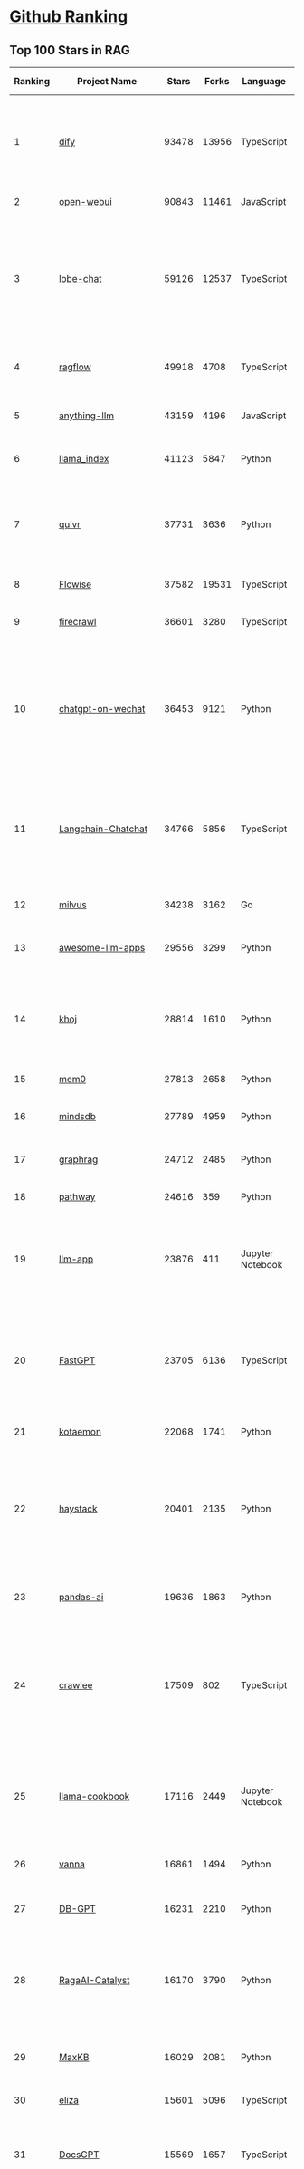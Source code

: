 [Github Ranking](../README.md)
==========

## Top 100 Stars in RAG

| Ranking | Project Name | Stars | Forks | Language | Open Issues | Description | Last Commit |
| ------- | ------------ | ----- | ----- | -------- | ----------- | ----------- | ----------- |
| 1 | [dify](https://github.com/langgenius/dify) | 93478 | 13956 | TypeScript | 580 | Dify is an open-source LLM app development platform. Dify's intuitive interface combines AI workflow, RAG pipeline, agent capabilities, model management, observability features and more, letting you quickly go from prototype to production. | 2025-04-23T03:06:31Z |
| 2 | [open-webui](https://github.com/open-webui/open-webui) | 90843 | 11461 | JavaScript | 161 | User-friendly AI Interface (Supports Ollama, OpenAI API, ...) | 2025-04-23T03:38:37Z |
| 3 | [lobe-chat](https://github.com/lobehub/lobe-chat) | 59126 | 12537 | TypeScript | 699 | 🤯 Lobe Chat - an open-source, modern-design AI chat framework. Supports Multi AI Providers( OpenAI / Claude 3 / Gemini / Ollama / DeepSeek / Qwen), Knowledge Base (file upload / knowledge management / RAG ), Multi-Modals (Plugins/Artifacts) and Thinking. One-click FREE deployment of your private ChatGPT/ Claude / DeepSeek application. | 2025-04-23T02:43:33Z |
| 4 | [ragflow](https://github.com/infiniflow/ragflow) | 49918 | 4708 | TypeScript | 1891 | RAGFlow is an open-source RAG (Retrieval-Augmented Generation) engine based on deep document understanding. | 2025-04-23T03:12:14Z |
| 5 | [anything-llm](https://github.com/Mintplex-Labs/anything-llm) | 43159 | 4196 | JavaScript | 241 | The all-in-one Desktop & Docker AI application with built-in RAG, AI agents, No-code agent builder, MCP compatibility,  and more. | 2025-04-22T19:47:14Z |
| 6 | [llama_index](https://github.com/run-llama/llama_index) | 41123 | 5847 | Python | 464 | LlamaIndex is the leading framework for building LLM-powered agents over your data. | 2025-04-22T15:46:20Z |
| 7 | [quivr](https://github.com/QuivrHQ/quivr) | 37731 | 3636 | Python | 8 | Opiniated RAG for integrating GenAI in your apps 🧠   Focus on your product rather than the RAG. Easy integration in existing products with customisation!  Any LLM: GPT4, Groq, Llama. Any Vectorstore: PGVector, Faiss. Any Files. Anyway you want.  | 2025-04-18T07:41:59Z |
| 8 | [Flowise](https://github.com/FlowiseAI/Flowise) | 37582 | 19531 | TypeScript | 539 | Drag & drop UI to build your customized LLM flow | 2025-04-22T16:01:03Z |
| 9 | [firecrawl](https://github.com/mendableai/firecrawl) | 36601 | 3280 | TypeScript | 157 | 🔥 Turn entire websites into LLM-ready markdown or structured data. Scrape, crawl and extract with a single API. | 2025-04-23T01:57:48Z |
| 10 | [chatgpt-on-wechat](https://github.com/zhayujie/chatgpt-on-wechat) | 36453 | 9121 | Python | 284 | 基于大模型搭建的聊天机器人，同时支持 微信公众号、企业微信应用、飞书、钉钉 等接入，可选择GPT4.1/GPT-4o/GPT-o1/ DeepSeek/Claude/文心一言/讯飞星火/通义千问/ Gemini/GLM-4/Kimi/LinkAI，能处理文本、语音和图片，访问操作系统和互联网，支持基于自有知识库进行定制企业智能客服。 | 2025-04-20T09:22:54Z |
| 11 | [Langchain-Chatchat](https://github.com/chatchat-space/Langchain-Chatchat) | 34766 | 5856 | TypeScript | 198 | Langchain-Chatchat（原Langchain-ChatGLM）基于 Langchain 与 ChatGLM, Qwen 与 Llama 等语言模型的 RAG 与 Agent 应用 \| Langchain-Chatchat (formerly langchain-ChatGLM), local knowledge based LLM (like ChatGLM, Qwen and Llama) RAG and Agent app with langchain  | 2025-03-25T15:45:51Z |
| 12 | [milvus](https://github.com/milvus-io/milvus) | 34238 | 3162 | Go | 661 | Milvus is a high-performance, cloud-native vector database built for scalable vector ANN search | 2025-04-23T03:00:35Z |
| 13 | [awesome-llm-apps](https://github.com/Shubhamsaboo/awesome-llm-apps) | 29556 | 3299 | Python | 4 | Collection of awesome LLM apps with AI Agents and RAG using OpenAI, Anthropic, Gemini and opensource models. | 2025-04-17T21:26:28Z |
| 14 | [khoj](https://github.com/khoj-ai/khoj) | 28814 | 1610 | Python | 66 | Your AI second brain. Self-hostable. Get answers from the web or your docs. Build custom agents, schedule automations, do deep research. Turn any online or local LLM into your personal, autonomous AI (gpt, claude, gemini, llama, qwen, mistral). Get started - free. | 2025-04-22T12:18:27Z |
| 15 | [mem0](https://github.com/mem0ai/mem0) | 27813 | 2658 | Python | 246 | The Memory layer for AI Agents | 2025-04-22T21:09:18Z |
| 16 | [mindsdb](https://github.com/mindsdb/mindsdb) | 27789 | 4959 | Python | 62 | AI's query engine - Platform for building AI that can learn and answer questions over large scale federated data. | 2025-04-22T19:41:46Z |
| 17 | [graphrag](https://github.com/microsoft/graphrag) | 24712 | 2485 | Python | 148 | A modular graph-based Retrieval-Augmented Generation (RAG) system | 2025-04-22T23:47:51Z |
| 18 | [pathway](https://github.com/pathwaycom/pathway) | 24616 | 359 | Python | 39 | Python ETL framework for stream processing, real-time analytics, LLM pipelines, and RAG. | 2025-04-22T09:20:01Z |
| 19 | [llm-app](https://github.com/pathwaycom/llm-app) | 23876 | 411 | Jupyter Notebook | 5 | Ready-to-run cloud templates for RAG, AI pipelines, and enterprise search with live data. 🐳Docker-friendly.⚡Always in sync with Sharepoint, Google Drive, S3, Kafka, PostgreSQL, real-time data APIs, and more. | 2025-04-11T17:02:33Z |
| 20 | [FastGPT](https://github.com/labring/FastGPT) | 23705 | 6136 | TypeScript | 489 | FastGPT is a knowledge-based platform built on the LLMs, offers a comprehensive suite of out-of-the-box capabilities such as data processing, RAG retrieval, and visual AI workflow orchestration, letting you easily develop and deploy complex question-answering systems without the need for extensive setup or configuration. | 2025-04-22T12:42:12Z |
| 21 | [kotaemon](https://github.com/Cinnamon/kotaemon) | 22068 | 1741 | Python | 179 | An open-source RAG-based tool for chatting with your documents. | 2025-04-15T08:54:24Z |
| 22 | [haystack](https://github.com/deepset-ai/haystack) | 20401 | 2135 | Python | 113 | AI orchestration framework to build customizable, production-ready LLM applications. Connect components (models, vector DBs, file converters) to pipelines or agents that can interact with your data. With advanced retrieval methods, it's best suited for building RAG, question answering, semantic search or conversational agent chatbots. | 2025-04-22T16:12:42Z |
| 23 | [pandas-ai](https://github.com/sinaptik-ai/pandas-ai) | 19636 | 1863 | Python | 18 | Chat with your database or your datalake (SQL, CSV, parquet). PandasAI makes data analysis conversational using LLMs and RAG. | 2025-04-14T08:07:44Z |
| 24 | [crawlee](https://github.com/apify/crawlee) | 17509 | 802 | TypeScript | 136 | Crawlee—A web scraping and browser automation library for Node.js to build reliable crawlers. In JavaScript and TypeScript. Extract data for AI, LLMs, RAG, or GPTs. Download HTML, PDF, JPG, PNG, and other files from websites. Works with Puppeteer, Playwright, Cheerio, JSDOM, and raw HTTP. Both headful and headless mode. With proxy rotation. | 2025-04-22T19:57:23Z |
| 25 | [llama-cookbook](https://github.com/meta-llama/llama-cookbook) | 17116 | 2449 | Jupyter Notebook | 15 | Welcome to the Llama Cookbook! This is your go to guide for Building with Llama: Getting started with Inference, Fine-Tuning, RAG. We also show you how to solve end to end problems using Llama model family and using them on various provider services   | 2025-04-17T15:44:27Z |
| 26 | [vanna](https://github.com/vanna-ai/vanna) | 16861 | 1494 | Python | 158 | 🤖 Chat with your SQL database 📊. Accurate Text-to-SQL Generation via LLMs using RAG 🔄. | 2025-04-10T03:18:09Z |
| 27 | [DB-GPT](https://github.com/eosphoros-ai/DB-GPT) | 16231 | 2210 | Python | 354 | AI Native Data App Development framework with AWEL(Agentic Workflow Expression Language) and Agents | 2025-04-21T11:36:29Z |
| 28 | [RagaAI-Catalyst](https://github.com/raga-ai-hub/RagaAI-Catalyst) | 16170 | 3790 | Python | 6 | Python SDK for Agent AI Observability, Monitoring and Evaluation Framework. Includes features like agent, llm and tools tracing, debugging multi-agentic system, self-hosted dashboard and advanced analytics with timeline and execution graph view  | 2025-04-17T09:12:44Z |
| 29 | [MaxKB](https://github.com/1Panel-dev/MaxKB) | 16029 | 2081 | Python | 123 | 💬 MaxKB is an open-source AI assistant for enterprise. It seamlessly integrates RAG pipelines, supports robust workflows, and provides MCP tool-use capabilities. | 2025-04-23T03:35:33Z |
| 30 | [eliza](https://github.com/elizaOS/eliza) | 15601 | 5096 | TypeScript | 39 | Autonomous agents for everyone | 2025-04-22T03:03:34Z |
| 31 | [DocsGPT](https://github.com/arc53/DocsGPT) | 15569 | 1657 | TypeScript | 30 | DocsGPT is an open-source genAI tool that helps users get reliable answers from knowledge source, while avoiding hallucinations. It enables private and reliable information retrieval, with tooling and agentic system capability built in. | 2025-04-21T20:30:01Z |
| 32 | [RAG_Techniques](https://github.com/NirDiamant/RAG_Techniques) | 15519 | 1541 | Jupyter Notebook | 0 | This repository showcases various advanced techniques for Retrieval-Augmented Generation (RAG) systems. RAG systems combine information retrieval with generative models to provide accurate and contextually rich responses. | 2025-04-16T22:47:52Z |
| 33 | [LightRAG](https://github.com/HKUDS/LightRAG) | 15516 | 2110 | Python | 225 | "LightRAG: Simple and Fast Retrieval-Augmented Generation" | 2025-04-23T01:43:33Z |
| 34 | [llmware](https://github.com/llmware-ai/llmware) | 13055 | 2151 | Python | 65 | Unified framework for building enterprise RAG pipelines with small, specialized models | 2025-04-10T19:51:54Z |
| 35 | [onyx](https://github.com/onyx-dot-app/onyx) | 12707 | 1645 | Python | 235 | Gen-AI Chat for Teams - Think ChatGPT if it had access to your team's unique knowledge. | 2025-04-23T03:38:25Z |
| 36 | [mastra](https://github.com/mastra-ai/mastra) | 12334 | 655 | TypeScript | 86 | The TypeScript AI agent framework. ⚡ Assistants, RAG, observability. Supports any LLM: GPT-4, Claude, Gemini, Llama. | 2025-04-23T01:50:20Z |
| 37 | [txtai](https://github.com/neuml/txtai) | 10773 | 684 | Python | 8 | 💡 All-in-one open-source embeddings database for semantic search, LLM orchestration and language model workflows | 2025-04-15T16:38:34Z |
| 38 | [orama](https://github.com/oramasearch/orama) | 9296 | 333 | TypeScript | 34 | 🌌  A complete search engine and RAG pipeline in your browser, server or edge network with support for full-text, vector, and hybrid search in less than 2kb. | 2025-04-16T06:54:52Z |
| 39 | [ragas](https://github.com/explodinggradients/ragas) | 8904 | 890 | Python | 323 | Supercharge Your LLM Application Evaluations 🚀 | 2025-04-22T05:31:50Z |
| 40 | [bisheng](https://github.com/dataelement/bisheng) | 8147 | 1358 | TypeScript | 90 | BISHENG is an open LLM devops platform for next generation Enterprise AI applications. Powerful and comprehensive features include: GenAI workflow, RAG, Agent, Unified model management, Evaluation, SFT, Dataset Management, Enterprise-level System Management, Observability and more. | 2025-04-23T02:45:03Z |
| 41 | [ai-engineering-hub](https://github.com/patchy631/ai-engineering-hub) | 8127 | 1384 | Jupyter Notebook | 17 | In-depth tutorials on LLMs, RAGs and real-world AI agent applications. | 2025-04-11T12:04:19Z |
| 42 | [reor](https://github.com/reorproject/reor) | 7850 | 470 | JavaScript | 106 | Private & local AI personal knowledge management app for high entropy people. | 2025-04-13T21:57:37Z |
| 43 | [llm-universe](https://github.com/datawhalechina/llm-universe) | 7796 | 880 | Jupyter Notebook | 4 | 本项目是一个面向小白开发者的大模型应用开发教程，在线阅读地址：https://datawhalechina.github.io/llm-universe/ | 2025-04-03T02:52:46Z |
| 44 | [WrenAI](https://github.com/Canner/WrenAI) | 7576 | 716 | TypeScript | 139 | 🤖 Open-source GenBI AI Agent that empowers data-driven teams to chat with their data to generate Text-to-SQL, charts, spreadsheets, reports, dashboards and BI. 📈📊📋🧑‍💻 | 2025-04-23T02:16:27Z |
| 45 | [Upsonic](https://github.com/Upsonic/Upsonic) | 7358 | 686 | Python | 32 | The most reliable AI agent framework that supports MCP. | 2025-04-20T12:23:17Z |
| 46 | [paper-qa](https://github.com/Future-House/paper-qa) | 7191 | 708 | Python | 115 | High accuracy RAG for answering questions from scientific documents with citations | 2025-04-16T20:03:32Z |
| 47 | [Verba](https://github.com/weaviate/Verba) | 7052 | 766 | Python | 46 | Retrieval Augmented Generation (RAG) chatbot powered by Weaviate | 2025-03-24T15:19:15Z |
| 48 | [opik](https://github.com/comet-ml/opik) | 6694 | 482 | Python | 65 | Debug, evaluate, and monitor your LLM applications, RAG systems, and agentic workflows with comprehensive tracing, automated evaluations, and production-ready dashboards. | 2025-04-23T00:21:39Z |
| 49 | [KAG](https://github.com/OpenSPG/KAG) | 6652 | 468 | Python | 97 | KAG is a logical form-guided reasoning and retrieval framework based on OpenSPG engine and LLMs.  It is used to build logical reasoning and factual Q&A solutions for professional domain knowledge bases. It can effectively overcome the shortcomings of the traditional RAG vector similarity calculation model. | 2025-04-23T02:57:54Z |
| 50 | [Qwen-Agent](https://github.com/QwenLM/Qwen-Agent) | 6589 | 606 | Python | 235 | Agent framework and applications built upon Qwen>=2.0, featuring Function Calling, Code Interpreter, RAG, and Chrome extension. | 2025-04-15T13:24:55Z |
| 51 | [R2R](https://github.com/SciPhi-AI/R2R) | 6520 | 503 | Python | 78 | SoTA production-ready AI retrieval system. Agentic Retrieval-Augmented Generation (RAG) with a RESTful API. | 2025-04-22T20:59:41Z |
| 52 | [aichat](https://github.com/sigoden/aichat) | 6514 | 423 | Rust | 0 | All-in-one LLM CLI tool featuring Shell Assistant, Chat-REPL, RAG, AI Tools & Agents, with access to OpenAI, Claude, Gemini, Ollama, Groq, and more. | 2025-04-21T00:34:16Z |
| 53 | [rags](https://github.com/run-llama/rags) | 6450 | 662 | Python | 29 | Build ChatGPT over your data, all with natural language | 2024-04-05T05:36:59Z |
| 54 | [promptfoo](https://github.com/promptfoo/promptfoo) | 6269 | 514 | TypeScript | 154 | Test your prompts, agents, and RAGs. Red teaming, pentesting, and vulnerability scanning for LLMs. Compare performance of GPT, Claude, Gemini, Llama, and more. Simple declarative configs with command line and CI/CD integration. | 2025-04-22T23:14:47Z |
| 55 | [postgresml](https://github.com/postgresml/postgresml) | 6246 | 316 | Rust | 78 | Postgres with GPUs for ML/AI apps. | 2025-04-16T01:12:18Z |
| 56 | [LaVague](https://github.com/lavague-ai/LaVague) | 6021 | 546 | Python | 86 | Large Action Model framework to develop AI Web Agents | 2025-01-21T13:41:48Z |
| 57 | [superagent](https://github.com/superagent-ai/superagent) | 5768 | 873 | TypeScript | 56 | 🥷 Run AI-agents with an API | 2025-04-01T07:49:39Z |
| 58 | [TEN-Agent](https://github.com/TEN-framework/TEN-Agent) | 5670 | 651 | Python | 71 | TEN Agent is a conversational voice AI agent powered by TEN, integrating Deepseek, Gemini, OpenAI, RTC, and hardware like ESP32. It enables realtime AI capabilities like  seeing, hearing, and speaking, and is fully compatible with platforms like Dify and Coze. | 2025-04-22T09:14:08Z |
| 59 | [deep-searcher](https://github.com/zilliztech/deep-searcher) | 5611 | 543 | Python | 27 | Open Source Deep Research Alternative to Reason and Search on Private Data. Written in Python. | 2025-04-18T03:22:27Z |
| 60 | [crawlee-python](https://github.com/apify/crawlee-python) | 5548 | 374 | Python | 78 | Crawlee—A web scraping and browser automation library for Python to build reliable crawlers. Extract data for AI, LLMs, RAG, or GPTs. Download HTML, PDF, JPG, PNG, and other files from websites. Works with BeautifulSoup, Playwright, and raw HTTP. Both headful and headless mode. With proxy rotation. | 2025-04-22T15:21:58Z |
| 61 | [TaskingAI](https://github.com/TaskingAI/TaskingAI) | 5104 | 324 | Python | 26 | The open source platform for AI-native application development. | 2024-12-02T22:18:38Z |
| 62 | [superduper](https://github.com/superduper-io/superduper) | 5037 | 492 | Python | 91 | Superduper: End-to-end framework for building custom AI applications and agents. | 2025-04-22T19:33:13Z |
| 63 | [awesome-LLM-resourses](https://github.com/WangRongsheng/awesome-LLM-resourses) | 4850 | 495 | None | 0 | 🧑‍🚀 全世界最好的LLM资料总结（数据处理、模型训练、模型部署、o1 模型、MCP、小语言模型、视觉语言模型） \| Summary of the world's best LLM resources.  | 2025-04-20T13:17:19Z |
| 64 | [pgai](https://github.com/timescale/pgai) | 4715 | 249 | PLpgSQL | 24 | A suite of tools to develop RAG, semantic search, and other AI applications more easily with PostgreSQL | 2025-04-22T20:51:04Z |
| 65 | [pyspur](https://github.com/PySpur-Dev/pyspur) | 4630 | 323 | TypeScript | 20 | A visual playground for agentic workflows: Iterate over your agents 10x faster | 2025-04-07T05:00:07Z |
| 66 | [obsidian-copilot](https://github.com/logancyang/obsidian-copilot) | 4488 | 331 | TypeScript | 202 | THE Copilot in Obsidian | 2025-04-22T23:37:03Z |
| 67 | [sparrow](https://github.com/katanaml/sparrow) | 4486 | 452 | Python | 0 | Data processing with ML, LLM and Vision LLM | 2025-04-20T08:46:43Z |
| 68 | [ragapp](https://github.com/ragapp/ragapp) | 4199 | 475 | TypeScript | 49 | The easiest way to use Agentic RAG in any enterprise | 2025-01-22T14:23:25Z |
| 69 | [trafilatura](https://github.com/adbar/trafilatura) | 4158 | 289 | Python | 79 | Python & Command-line tool to gather text and metadata on the Web: Crawling, scraping, extraction, output as CSV, JSON, HTML, MD, TXT, XML | 2025-03-17T12:49:40Z |
| 70 | [graphiti](https://github.com/getzep/graphiti) | 4143 | 327 | Python | 15 | Build Real-Time Knowledge Graphs for AI Agents | 2025-04-22T19:51:22Z |
| 71 | [potpie](https://github.com/potpie-ai/potpie) | 4056 | 366 | Python | 38 | Prompt-To-Agent : Create custom engineering agents for your codebase | 2025-04-22T05:46:56Z |
| 72 | [cognita](https://github.com/truefoundry/cognita) | 4016 | 328 | Python | 11 | RAG (Retrieval Augmented Generation) Framework for building modular, open source applications for production by TrueFoundry  | 2025-02-21T11:10:29Z |
| 73 | [rag-from-scratch](https://github.com/langchain-ai/rag-from-scratch) | 3946 | 1155 | Jupyter Notebook | 20 | None | 2024-07-09T21:45:44Z |
| 74 | [AutoRAG](https://github.com/Marker-Inc-Korea/AutoRAG) | 3848 | 304 | Python | 120 | AutoRAG: An Open-Source Framework for Retrieval-Augmented Generation (RAG) Evaluation & Optimization with AutoML-Style Automation | 2025-03-03T06:32:15Z |
| 75 | [llm-twin-course](https://github.com/decodingml/llm-twin-course) | 3828 | 635 | Python | 4 | 🤖 𝗟𝗲𝗮𝗿𝗻 for 𝗳𝗿𝗲𝗲 how to 𝗯𝘂𝗶𝗹𝗱 an end-to-end 𝗽𝗿𝗼𝗱𝘂𝗰𝘁𝗶𝗼𝗻-𝗿𝗲𝗮𝗱𝘆 𝗟𝗟𝗠 & 𝗥𝗔𝗚 𝘀𝘆𝘀𝘁𝗲𝗺 using 𝗟𝗟𝗠𝗢𝗽𝘀 best practices: ~ 𝘴𝘰𝘶𝘳𝘤𝘦 𝘤𝘰𝘥𝘦 + 12 𝘩𝘢𝘯𝘥𝘴-𝘰𝘯 𝘭𝘦𝘴𝘴𝘰𝘯𝘴 | 2025-03-06T10:09:06Z |
| 76 | [gptme](https://github.com/gptme/gptme) | 3742 | 301 | Python | 59 | Your agent in your terminal, equipped with local tools: writes code, uses the terminal, browses the web, vision. | 2025-04-21T18:24:02Z |
| 77 | [refly](https://github.com/refly-ai/refly) | 3656 | 311 | TypeScript | 81 | 🎨 Refly is an open-source AI-native creation engine. Its intuitive free-form canvas interface combines multi-threaded dialogues, artifacts,  AI knowledge base integration, chrome extension clip & save,  contextual memory, intelligent search, WYSIWYG AI editor and more, empowering you to effortlessly transform ideas into production-ready content. | 2025-04-22T13:44:34Z |
| 78 | [GenAI-Showcase](https://github.com/mongodb-developer/GenAI-Showcase) | 3567 | 588 | Jupyter Notebook | 4 | GenAI Cookbook | 2025-04-17T22:51:30Z |
| 79 | [infinity](https://github.com/infiniflow/infinity) | 3522 | 337 | C++ | 98 | The AI-native database built for LLM applications, providing incredibly fast hybrid search of dense vector, sparse vector, tensor (multi-vector), and full-text | 2025-04-14T13:10:47Z |
| 80 | [casibase](https://github.com/casibase/casibase) | 3510 | 414 | Go | 28 | ⚡️AI Cloud OS: Open-source enterprise-level AI knowledge base and Manus-like agent management platform with admin UI, user management and Single-Sign-On⚡️, supports ChatGPT, Claude, DeepSeek R1, Llama, Ollama, HuggingFace, etc., chat bot demo: https://ai.casibase.com, admin UI demo: https://ai-admin.casibase.com | 2025-04-22T04:31:12Z |
| 81 | [dataherald](https://github.com/Dataherald/dataherald) | 3465 | 251 | Python | 6 | Interact with your SQL database, Natural Language to SQL using LLMs | 2024-07-24T17:37:41Z |
| 82 | [RAGatouille](https://github.com/AnswerDotAI/RAGatouille) | 3403 | 227 | Python | 84 | Easily use and train state of the art late-interaction retrieval methods (ColBERT) in any RAG pipeline. Designed for modularity and ease-of-use, backed by research. | 2025-02-11T04:31:38Z |
| 83 | [llm-graph-builder](https://github.com/neo4j-labs/llm-graph-builder) | 3347 | 567 | Jupyter Notebook | 50 | Neo4j graph construction from unstructured data using LLMs | 2025-04-21T12:39:20Z |
| 84 | [langroid](https://github.com/langroid/langroid) | 3236 | 315 | Python | 53 | Harness LLMs with Multi-Agent Programming | 2025-04-23T01:41:14Z |
| 85 | [Streamer-Sales](https://github.com/PeterH0323/Streamer-Sales) | 3177 | 494 | Python | 10 | Streamer-Sales 销冠 —— 卖货主播 LLM 大模型🛒🎁，一个能够根据给定的商品特点从激发用户购买意愿角度出发进行商品解说的卖货主播大模型。🚀⭐内含详细的数据生成流程❗ 📦另外还集成了 LMDeploy 加速推理🚀、RAG检索增强生成 📚、TTS文字转语音🔊、数字人生成 🦸、 Agent 使用网络查询实时信息🌐、ASR 语音转文字🎙️、Vue 生态搭建前端🍍、FastAPI 搭建后端🗝️、Docker-compose 打包部署🐋 | 2025-03-08T00:38:06Z |
| 86 | [fast-graphrag](https://github.com/circlemind-ai/fast-graphrag) | 3171 | 176 | Python | 24 | RAG that intelligently adapts to your use case, data, and queries | 2025-04-04T07:57:54Z |
| 87 | [LLM-Engineers-Handbook](https://github.com/PacktPublishing/LLM-Engineers-Handbook) | 3150 | 657 | Python | 11 | The LLM's practical guide: From the fundamentals to deploying advanced LLM and RAG apps to AWS using LLMOps best practices | 2025-03-08T15:54:34Z |
| 88 | [modelscope-agent](https://github.com/modelscope/modelscope-agent) | 3101 | 348 | Python | 71 | ModelScope-Agent: An agent framework connecting models in ModelScope with the world | 2025-02-27T10:30:32Z |
| 89 | [eko](https://github.com/FellouAI/eko) | 3054 | 213 | TypeScript | 20 | Eko (Eko Keeps Operating) - Build Production-ready Agentic Workflow with Natural Language - eko.fellou.ai | 2025-04-22T11:16:31Z |
| 90 | [cohere-toolkit](https://github.com/cohere-ai/cohere-toolkit) | 3033 | 414 | TypeScript | 8 | Cohere Toolkit is a collection of prebuilt components enabling users to quickly build and deploy RAG applications. | 2025-04-18T18:13:25Z |
| 91 | [GenerativeAIExamples](https://github.com/NVIDIA/GenerativeAIExamples) | 3008 | 717 | Python | 35 | Generative AI reference workflows optimized for accelerated infrastructure and microservice architecture. | 2025-04-17T16:05:12Z |
| 92 | [ChatRTX](https://github.com/NVIDIA/ChatRTX) | 2951 | 398 | Python | 42 | A developer reference project for creating Retrieval Augmented Generation (RAG) chatbots on Windows using TensorRT-LLM | 2025-04-02T14:27:02Z |
| 93 | [AdalFlow](https://github.com/SylphAI-Inc/AdalFlow) | 2930 | 256 | Python | 23 | AdalFlow: The library to build & auto-optimize LLM applications. | 2025-03-26T15:22:05Z |
| 94 | [rage](https://github.com/str4d/rage) | 2902 | 109 | Rust | 33 | A simple, secure and modern file encryption tool (and Rust library) with small explicit keys, no config options, and UNIX-style composability. | 2025-03-31T14:40:47Z |
| 95 | [ruoyi-ai](https://github.com/ageerle/ruoyi-ai) | 2871 | 646 | Java | 23 | RuoYi AI 是一个全栈式 AI 开发平台，旨在帮助开发者快速构建和部署个性化的 AI 应用。 | 2025-04-22T13:43:45Z |
| 96 | [nano-graphrag](https://github.com/gusye1234/nano-graphrag) | 2833 | 287 | Python | 59 | A simple, easy-to-hack GraphRAG implementation | 2025-04-12T13:32:11Z |
| 97 | [bRAG-langchain](https://github.com/BragAI/bRAG-langchain) | 2804 | 281 | Jupyter Notebook | 3 | Everything you need to know to build your own RAG application | 2025-03-26T10:34:30Z |
| 98 | [Sidekick](https://github.com/johnbean393/Sidekick) | 2785 | 106 | Swift | 12 | A native macOS app that allows users to chat with a local LLM that can respond with information from files, folders and websites on your Mac without installing any other software. Powered by llama.cpp. | 2025-04-23T02:11:00Z |
| 99 | [tiny-universe](https://github.com/datawhalechina/tiny-universe) | 2750 | 284 | Python | 7 | 《大模型白盒子构建指南》：一个全手搓的Tiny-Universe | 2025-02-12T03:26:47Z |
| 100 | [swirl-search](https://github.com/swirlai/swirl-search) | 2748 | 252 | Python | 0 | AI Search & RAG Without Moving Your Data. Get instant answers from your company's knowledge across 100+ apps while keeping data secure. Deploy in minutes, not months. | 2025-04-21T20:34:03Z |

